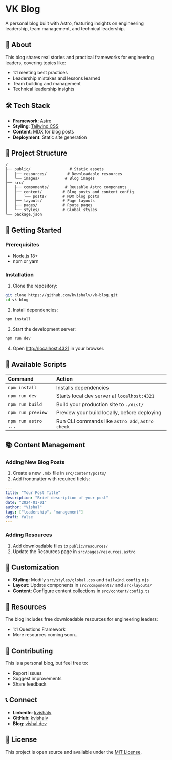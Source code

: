 # VK Blog

A personal blog built with Astro, featuring insights on engineering leadership, team management, and technical leadership.

## 🚀 About

This blog shares real stories and practical frameworks for engineering leaders, covering topics like:
- 1:1 meeting best practices
- Leadership mistakes and lessons learned
- Team building and management
- Technical leadership insights

## 🛠️ Tech Stack

- **Framework**: [Astro](https://astro.build/)
- **Styling**: [Tailwind CSS](https://tailwindcss.com/)
- **Content**: MDX for blog posts
- **Deployment**: Static site generation

## 📁 Project Structure

```
/
├── public/                 # Static assets
│   ├── resources/         # Downloadable resources
│   └── images/           # Blog images
├── src/
│   ├── components/       # Reusable Astro components
│   ├── content/         # Blog posts and content config
│   │   └── posts/       # MDX blog posts
│   ├── layouts/         # Page layouts
│   ├── pages/           # Route pages
│   └── styles/          # Global styles
└── package.json
```

## 🚀 Getting Started

### Prerequisites
- Node.js 18+ 
- npm or yarn

### Installation

1. Clone the repository:
```bash
git clone https://github.com/kvishalv/vk-blog.git
cd vk-blog
```

2. Install dependencies:
```bash
npm install
```

3. Start the development server:
```bash
npm run dev
```

4. Open [http://localhost:4321](http://localhost:4321) in your browser.

## 📝 Available Scripts

| Command                   | Action                                           |
| :------------------------ | :----------------------------------------------- |
| `npm install`             | Installs dependencies                            |
| `npm run dev`             | Starts local dev server at `localhost:4321`      |
| `npm run build`           | Build your production site to `./dist/`          |
| `npm run preview`         | Preview your build locally, before deploying     |
| `npm run astro ...`       | Run CLI commands like `astro add`, `astro check` |

## 📚 Content Management

### Adding New Blog Posts

1. Create a new `.mdx` file in `src/content/posts/`
2. Add frontmatter with required fields:
```yaml
---
title: "Your Post Title"
description: "Brief description of your post"
date: "2024-01-01"
author: "Vishal"
tags: ["leadership", "management"]
draft: false
---
```

### Adding Resources

1. Add downloadable files to `public/resources/`
2. Update the Resources page in `src/pages/resources.astro`

## 🎨 Customization

- **Styling**: Modify `src/styles/global.css` and `tailwind.config.mjs`
- **Layout**: Update components in `src/components/` and `src/layouts/`
- **Content**: Configure content collections in `src/content/config.ts`

## 📄 Resources

The blog includes free downloadable resources for engineering leaders:
- 1:1 Questions Framework
- More resources coming soon...

## 🤝 Contributing

This is a personal blog, but feel free to:
- Report issues
- Suggest improvements
- Share feedback

## 📞 Connect

- **LinkedIn**: [kvishalv](https://linkedin.com/in/kvishalv)
- **GitHub**: [kvishalv](https://github.com/kvishalv)
- **Blog**: [vishal.dev](https://vishal.dev)

## 📄 License

This project is open source and available under the [MIT License](LICENSE).
